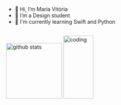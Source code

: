 - 👋 Hi, I’m Maria Vitória
- 💞️ I’m a Design student
- 🌱 I'm currently learning Swift and Python

##

<div display = "flex" style="margin-top: 20px;" width = "100%">

<img  alt="github stats" height= "150rem" src="https://github-readme-stats.vercel.app/api?username=mvbandeira&show_icons=true&theme=buefy&hide_border=true&count_private=true&include_all_commits=true"/>
  
<img alt="coding"  height= "170rem" width="40%" style="margin-right: 20px" src="https://github-readme-stats.vercel.app/api/top-langs/?username=mvbandeira&theme=buefy&hide_border=true&layout=compact&count_private=true&langs_count=20"/>
</div>

<!---
mvbandeira/mvbandeira is a ✨ special ✨ repository because its `README.md` (this file) appears on your GitHub profile.
You can click the Preview link to take a look at your changes.
--->
